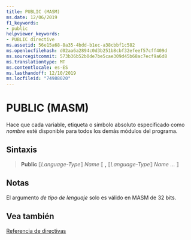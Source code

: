 ```yaml
---
title: PUBLIC (MASM)
ms.date: 12/06/2019
f1_keywords:
- public
helpviewer_keywords:
- PUBLIC directive
ms.assetid: 56e15a68-8a35-4bdd-b1ec-a38cbbf1c582
ms.openlocfilehash: d02aa6a2894c0d3b251b8cbf32efeef57cff409d
ms.sourcegitcommit: 573b36b52b0de7be5cae309d45b68ac7ecf9a6d8
ms.translationtype: MT
ms.contentlocale: es-ES
ms.lasthandoff: 12/10/2019
ms.locfileid: "74988020"
---
```

# <a name="public-masm"></a>PUBLIC (MASM)

Hace que cada variable, etiqueta o símbolo absoluto especificado como *nombre* esté disponible para todos los demás módulos del programa.

## <a name="syntax"></a>Sintaxis

> **Public** ⟦*Language-Type*⟧ *Name* ⟦ __,__ ⟦*Language-Type*⟧ *Name* ... ⟧

## <a name="remarks"></a>Notas

El argumento *de tipo de lenguaje* solo es válido en MASM de 32 bits.

## <a name="see-also"></a>Vea también

[Referencia de directivas](../../assembler/masm/directives-reference.md)
